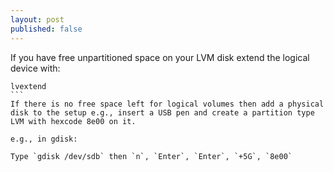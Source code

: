 ```yaml
---
layout: post
published: false
---
```


If you have free unpartitioned space on your LVM disk extend the logical device with:

````
lvextend
```
If there is no free space left for logical volumes then add a physical disk to the setup e.g., insert a USB pen and create a partition type LVM with hexcode 8e00 on it.

e.g., in gdisk:

Type `gdisk /dev/sdb` then `n`, `Enter`, `Enter`, `+5G`, `8e00`